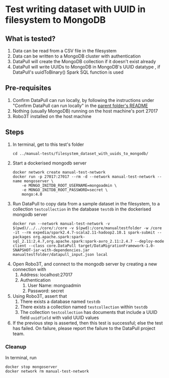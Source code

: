 # Test writing dataset with UUID in filesystem to MongoDB

## What is tested?
1. Data can be read from a CSV file in the filesystem
1. Data can be written to a MongoDB cluster with authentication
1. DataPull will create the MongoDB collection if it doesn't exist already
1. DataPull will write UUIDs to MongoDB in MongoDB's UUID datatype , if DataPull's uuidToBinary() Spark SQL function is used

## Pre-requisites

1. Confirm DataPull can run locally, by following the instructions under "Confirm DataPull can run locally" in the [parent folder's README](../README.md)
1. Nothing (usually MongoDB) running on the host machine's port 27017
1. Robo3T installed on the host machine

## Steps

1. In terminal, get to this test's folder
    ```shell
    cd ../manual-tests/filesystem_dataset_with_uuids_to_mongodb/
    ```
1. Start a dockerised mongodb server
    ```shell
    docker network create manual-test-network
    docker run -p 27017:27017 --rm -d --network manual-test-network --name mongoserver \
        -e MONGO_INITDB_ROOT_USERNAME=mongoadmin \
        -e MONGO_INITDB_ROOT_PASSWORD=secret \
        mongo:4.0
    ```
1. Run DataPull to copy data from a sample dataset in the filesystem, to a collection `testcollection` in the database `testdb` in the dockerised mongodb server
    ```shell
    docker run --network manual-test-network -v $(pwd)/../../core/:/core -v $(pwd):/core/manualtestfolder -w /core -it --rm expedia/spark2.4.7-scala2.11-hadoop2.10.1 spark-submit --packages org.apache.spark:spark-sql_2.11:2.4.7,org.apache.spark:spark-avro_2.11:2.4.7 --deploy-mode client --class core.DataPull target/DataMigrationFramework-1.0-SNAPSHOT-jar-with-dependencies.jar manualtestfolder/datapull_input.json local
    ```
1. Open Robo3T, and connect to the mongodb server by creating a new connection with
    1. Address: localhost:27017
    1. Authentication
        1. User Name: mongoadmin
        1. Password: secret
1. Using Robo3T, assert that
    1. There exists a database named `testdb`
    1. There exists a collection named `testcollection` within `testdb`
    1. The collection `testcollection` has documents that include a UUID field `uuidfield` with valid UUID values
1. If the previous step is asserted, then this test is successful; else the test has failed. On failure, please report the failure to the DataPull project team. 

### Cleanup

In terminal, run 
```shell
docker stop mongoserver
docker network rm manual-test-network
```